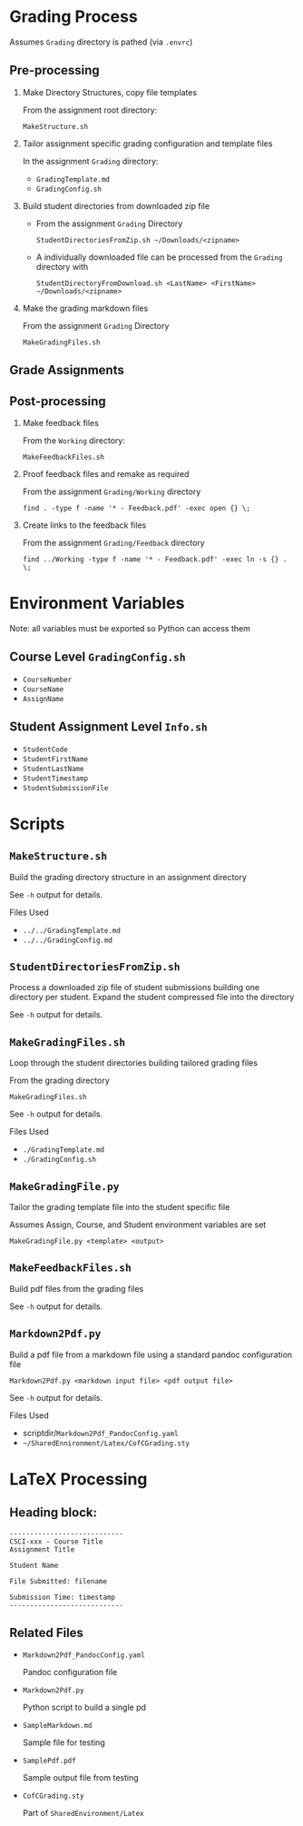 # Grading Process

Assumes `Grading` directory is pathed (via `.envrc`)

## Pre-processing

1. Make Directory Structures, copy file templates 
    
    From the assignment root directory:

    `MakeStructure.sh`

2. Tailor assignment specific grading configuration and template files

    In the assignment `Grading` directory:

    - `GradingTemplate.md`
    - `GradingConfig.sh`

3. Build student directories from downloaded zip file

    - From the assignment `Grading` Directory

        `StudentDirectoriesFromZip.sh ~/Downloads/<zipname>`

    - A individually downloaded file can be processed from the `Grading` directory with

        `StudentDirectoryFromDownload.sh <LastName> <FirstName> ~/Downloads/<zipname>`

4. Make the grading markdown files

    From the assignment `Grading` Directory

    `MakeGradingFiles.sh`

## Grade Assignments

## Post-processing

1. Make feedback files

    From the `Working` directory:

    `MakeFeedbackFiles.sh`

2. Proof feedback files and remake as required

    From the assignment `Grading/Working` directory

    `find . -type f -name '* - Feedback.pdf' -exec open {} \;`

3. Create links to the feedback files

    From the assignment `Grading/Feedback` directory

    `find ../Working -type f -name '* - Feedback.pdf' -exec ln -s {} . \;`

# Environment Variables

Note: all variables must be exported so Python can access them

## Course Level `GradingConfig.sh`

- `CourseNumber`
- `CourseName`
- `AssignName`

## Student Assignment Level `Info.sh`

- `StudentCode`
- `StudentFirstName`
- `StudentLastName`
- `StudentTimestamp`
- `StudentSubmissionFile`

# Scripts

## `MakeStructure.sh`

Build the grading directory structure in an assignment directory

See `-h` output for details.

Files Used

- `../../GradingTemplate.md`
- `../../GradingConfig.md`

## `StudentDirectoriesFromZip.sh`

Process a downloaded zip file of student submissions building one directory per student. Expand the student compressed file into the directory

See `-h` output for details.

## `MakeGradingFiles.sh`

Loop through the student directories building tailored grading files

From the grading directory

`MakeGradingFiles.sh`

See `-h` output for details.

Files Used

- `./GradingTemplate.md`
- `./GradingConfig.sh`

## `MakeGradingFile.py`

Tailor the grading template file into the student specific file

Assumes Assign, Course, and Student environment variables are set

`MakeGradingFile.py <template> <output>`

## `MakeFeedbackFiles.sh`

Build pdf files from the grading files

See `-h` output for details.

## `Markdown2Pdf.py`

Build a pdf file from a markdown file using a standard pandoc configuration file

`Markdown2Pdf.py <markdown input file> <pdf output file>`

See `-h` output for details.

Files Used

- scriptdir/`Markdown2Pdf_PandocConfig.yaml`
- `~/SharedEnnironment/Latex/CofCGrading.sty`


# LaTeX Processing

## Heading block:

```
----------------------------
CSCI-xxx - Course Title
Assignment Title

Student Name

File Submitted: filename

Submission Time: timestamp
----------------------------
```

## Related Files

- `Markdown2Pdf_PandocConfig.yaml`

    Pandoc configuration file

- `Markdown2Pdf.py`

    Python script to build a single pd

- `SampleMarkdown.md`

    Sample file for testing

- `SamplePdf.pdf`

    Sample output file from testing

- `CofCGrading.sty`

    Part of `SharedEnvironment/Latex`